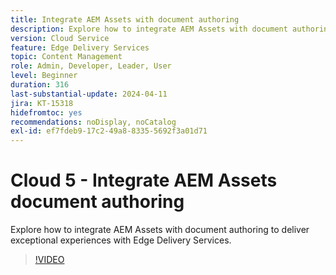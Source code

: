 ```yaml
---
title: Integrate AEM Assets with document authoring
description: Explore how to integrate AEM Assets with document authoring.
version: Cloud Service
feature: Edge Delivery Services
topic: Content Management
role: Admin, Developer, Leader, User
level: Beginner
duration: 316
last-substantial-update: 2024-04-11
jira: KT-15318
hidefromtoc: yes
recommendations: noDisplay, noCatalog
exl-id: ef7fdeb9-17c2-49a8-8335-5692f3a01d71
---
```

# Cloud 5 - Integrate AEM Assets document authoring

Explore how to integrate AEM Assets with document authoring to deliver exceptional experiences with Edge Delivery Services.

>[!VIDEO](https://video.tv.adobe.com/v/3428302/?quality=12&learn=on)

